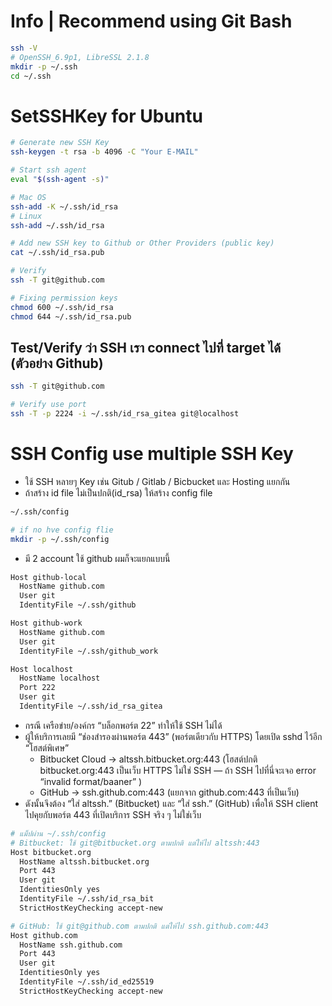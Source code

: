 # Info | Recommend using Git Bash

```bash
ssh -V
# OpenSSH_6.9p1, LibreSSL 2.1.8
mkdir -p ~/.ssh
cd ~/.ssh

```

# SetSSHKey for Ubuntu

```bash
# Generate new SSH Key
ssh-keygen -t rsa -b 4096 -C "Your E-MAIL"

# Start ssh agent
eval "$(ssh-agent -s)"

# Mac OS
ssh-add -K ~/.ssh/id_rsa
# Linux
ssh-add ~/.ssh/id_rsa

# Add new SSH key to Github or Other Providers (public key)
cat ~/.ssh/id_rsa.pub

# Verify
ssh -T git@github.com

# Fixing permission keys
chmod 600 ~/.ssh/id_rsa
chmod 644 ~/.ssh/id_rsa.pub
```

## Test/Verify ว่า SSH เรา connect ไปที่ target ได้ (ตัวอย่าง Github)
```bash
ssh -T git@github.com

# Verify use port
ssh -T -p 2224 -i ~/.ssh/id_rsa_gitea git@localhost

```

# SSH Config use multiple SSH Key

- ใช้ SSH หลายๆ Key เช่น Gitub / Gitlab / Bicbucket และ Hosting แยกกัน
- ถ้าสร้าง id file ไม่เป็นปกติ(id_rsa) ให้สร้าง config file

```bash
~/.ssh/config

# if no hve config flie
mkdir -p ~/.ssh/config
```

- มี 2 account ใช้ github ผมก็จะแยกแบบนี้

```bash
Host github-local
  HostName github.com
  User git
  IdentityFile ~/.ssh/github

Host github-work
  HostName github.com
  User git
  IdentityFile ~/.ssh/github_work

Host localhost
  HostName localhost
  Port 222
  User git
  IdentityFile ~/.ssh/id_rsa_gitea

```

- กรณี เครือข่าย/องค์กร “บล็อกพอร์ต 22” ทำให้ใช้ SSH ไม่ได้
- ผู้ให้บริการเลยมี “ช่องสำรองผ่านพอร์ต 443” (พอร์ตเดียวกับ HTTPS) โดยเปิด sshd ไว้อีก “โฮสต์พิเศษ”
  - Bitbucket Cloud → altssh.bitbucket.org:443
    (โฮสต์ปกติ bitbucket.org:443 เป็นเว็บ HTTPS ไม่ใช่ SSH — ถ้า SSH ไปที่นี่จะเจอ error “invalid format/baaner” )
  - GitHub → ssh.github.com:443
(แยกจาก github.com:443 ที่เป็นเว็บ)
- ดังนั้นจึงต้อง “ใส่ altssh.” (Bitbucket) และ “ใส่ ssh.” (GitHub) เพื่อให้ SSH client ไปคุยกับพอร์ต 443 ที่เปิดบริการ SSH จริง ๆ ไม่ใช่เว็บ
```bash
# แม็ปผ่าน ~/.ssh/config
# Bitbucket: ใช้ git@bitbucket.org ตามปกติ แต่ให้ไป altssh:443
Host bitbucket.org
  HostName altssh.bitbucket.org
  Port 443
  User git
  IdentitiesOnly yes
  IdentityFile ~/.ssh/id_rsa_bit
  StrictHostKeyChecking accept-new

# GitHub: ใช้ git@github.com ตามปกติ แต่ให้ไป ssh.github.com:443
Host github.com
  HostName ssh.github.com
  Port 443
  User git
  IdentitiesOnly yes
  IdentityFile ~/.ssh/id_ed25519
  StrictHostKeyChecking accept-new

```
